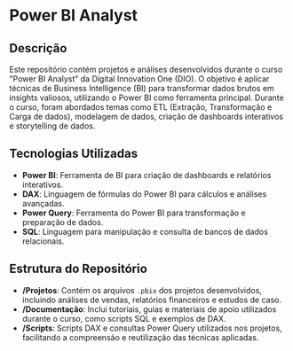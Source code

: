 # Power BI Analyst

## Descrição

Este repositório contém projetos e análises desenvolvidos durante o curso "Power BI Analyst" da Digital Innovation One (DIO). O objetivo é aplicar técnicas de Business Intelligence (BI) para transformar dados brutos em insights valiosos, utilizando o Power BI como ferramenta principal. Durante o curso, foram abordados temas como ETL (Extração, Transformação e Carga de dados), modelagem de dados, criação de dashboards interativos e storytelling de dados.

## Tecnologias Utilizadas

- **Power BI**: Ferramenta de BI para criação de dashboards e relatórios interativos.
- **DAX**: Linguagem de fórmulas do Power BI para cálculos e análises avançadas.
- **Power Query**: Ferramenta do Power BI para transformação e preparação de dados.
- **SQL**: Linguagem para manipulação e consulta de bancos de dados relacionais.

## Estrutura do Repositório

- **/Projetos**: Contém os arquivos `.pbix` dos projetos desenvolvidos, incluindo análises de vendas, relatórios financeiros e estudos de caso.
- **/Documentação**: Inclui tutoriais, guias e materiais de apoio utilizados durante o curso, como scripts SQL e exemplos de DAX.
- **/Scripts**: Scripts DAX e consultas Power Query utilizados nos projetos, facilitando a compreensão e reutilização das técnicas aplicadas.
